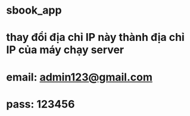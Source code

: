 # sbook_app
# thay đổi địa chỉ IP này thành địa chỉ IP của máy chạy server

# email: admin123@gmail.com
# pass: 123456